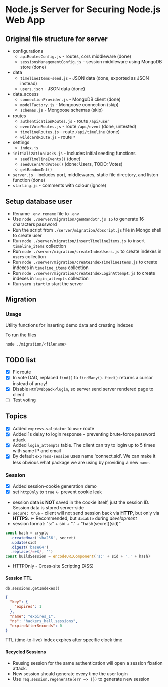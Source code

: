 # Node.js Server for Securing Node.js Web App

## Original file structure for server

- configurations
  - `apiRoutesConfig.js` - routes, cors middleware (done)
  - `sessionsManagementConfig.js` - session middleware using MongoDB store (done)
- data
  - `timelineItems-seed.js` - JSON data (done, exported as JSON instead)
  - `users.json` - JSON data (done)
- data_access
  - `connectionProvider.js` - MongoDB client (done)
  - `modelFactory.js` - Mongoose connection (skip)
  - `schemas.js` - Mongoose schemas (skip)
- routes
  - `authenticationRoutes.js` - route `/api/user`
  - `eventVoteRoutes.js` - route `/api/event` (done, untested)
  - `timelineRoutes.js` - route `/api/timeline` (done)
  - `wildcardRoute.js` - route `*`
- settings
  - `index.js`
- `initializationTasks.js` - includes initial seeding functions
  - `seedTimelineEvents()` (done)
  - `seedUsersAndVotes()` (done: Users, TODO: Votes)
  - `getRandomInt()`
- `server.js` - includes port, middlewares, static file directory, and listen function (done)
- `starting.js` - comments with colour (ignore)

## Setup database user

- Rename `.env.rename` file to `.env`
- Use `node ./server/migration/genRandStr.js 16` to generate 16 characters password
- Run the script from `./server/migration/dbscript.js` file in Mongo shell to create user
- Run `node ./server/migration/insertTimelineItems.js` to insert `timeline_items` collection
- Run `node ./server/migration/createIndexUsers.js` to create indexes in `users` collection
- Run `node ./server/migration/createIndexTimelineItems.js` to create indexes in `timeline_items` collection
- Run `node ./server/migration/createIndexLoginAttempt.js` to create indexes in `login_attempts` collection
- Run `yarn start` to start the server

## Migration

### Usage

Utility functions for inserting demo data and creating indexes

To run the files

```bash
node ./migration/<filename>
```

## TODO list

- [x] Fix route
- [x] In vote DAO, replaced `find()` to `findMany()`. `find()` returns a cursor instead of array!
- [x] Disable `HtmlWebpackPlugin`, so server send server rendered page to client
- [ ] Test voting

## Topics

- [x] Added `express-validator` to `user` route
- [x] Added 1s delay to login response - preventing brute-force password attack
- [x] Added `login_attempts` table. The client can try to login up to 5 times with same IP and email
- [x] By default `express-session` uses name 'connect.sid'. We can make it less obvious what package we are using by providing a new `name`.

### Session

- [x] Added session-cookie generation demo
- [x] set `httpOnly` to `true` <- prevent cookie leak

- session data is **NOT** saved in the cookie itself, just the session ID. Session data is stored server-side
- `secure: true` - client will not send session back via **HTTP**, but only via **HTTPS**. <- Recommended, but `disable` during _development_
- session format: "s:" + sid + "." + "hash(secret)(sid)"

```javascript
const hash = crypto
  .createHmac('sha256', secret)
  .update(sid)
  .digest('base64')
  .replace(/=+$/, '')
const buildSession = encodeURIComponent('s:' + sid + '.' + hash)
```

- HTTPOnly - Cross-site Scripting (XSS)

#### Session TTL

`db.sessions.getIndexes()`

```json
{
  "key": {
    "expires": 1
  },
  "name": "expires_1",
  "ns": "hackers_hall.sessions",
  "expireAfterSeconds": 0
}
```

TTL (time-to-live) index expires after specific clock time

#### Recycled Sessions

- Reusing session for the same authentication will open a session fixation attack.
- New session should generate every time the user login
- Use `req.session.regenerate(err => {})` to generate new session

